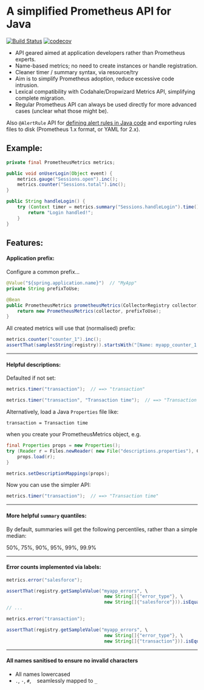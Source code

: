 # A simplified Prometheus API for Java

[![Build Status](https://travis-ci.org/crunch-accounting/prometheus-api.svg?branch=master)](https://travis-ci.org/crunch-accounting/prometheus-api) [![codecov](https://codecov.io/gh/crunch-accounting/prometheus-api/branch/master/graph/badge.svg)](https://codecov.io/gh/crunch-accounting/prometheus-api)

* API geared aimed at application developers rather than Prometheus experts.
* Name-based metrics; no need to create instances or handle registration.
* Cleaner timer / summary syntax, via resource/try
* Aim is to simplify Prometheus adoption, reduce excessive code intrusion.
* Lexical compatibility with Codahale/Dropwizard Metrics API, simplifying complete migration.
* Regular Prometheus API can always be used directly for more advanced cases (unclear what those might be).

Also `@AlertRule` API for [defining alert rules in Java code](alert_rules.md) and exporting rules files to disk (Prometheus 1.x format, or YAML for 2.x).

## Example:

```java
private final PrometheusMetrics metrics;

public void onUserLogin(Object event) {
    metrics.gauge("Sessions.open").inc();
    metrics.counter("Sessions.total").inc();
}

public String handleLogin() {
    try (Context timer = metrics.summary("Sessions.handleLogin").time()) {
        return "Login handled!";
    }
}
```

## Features:

#### Application prefix:

Configure a common prefix...

```java
@Value("${spring.application.name}")  // "MyApp"
private String prefixToUse;

@Bean
public PrometheusMetrics prometheusMetrics(CollectorRegistry collector) {
    return new PrometheusMetrics(collector, prefixToUse);
}
```

All created metrics will use that (normalised) prefix:

```java
metrics.counter("counter_1").inc();
assertThat(samplesString(registry)).startsWith("[Name: myapp_counter_1 Type: COUNTER ");
```

---

#### Helpful descriptions:

Defaulted if not set:

```java
metrics.timer("transaction");  // ==> "transaction"

metrics.timer("transaction", "Transaction time");  // ==> "Transaction time"
```

Alternatively, load a Java `Properties` file like:

```
transaction = Transaction time
```

when you create your PrometheusMetrics object, e.g.

```java
final Properties props = new Properties();
try (Reader r = Files.newReader( new File("descriptions.properties"), Charsets.UTF_8)) {
    props.load(r);
}

metrics.setDescriptionMappings(props);
```

Now you can use the simpler API:

```java
metrics.timer("transaction");  // ==> "Transaction time"
```

---

#### More helpful `summary` quantiles:

By default, summaries will get the following percentiles, rather than a simple median:

50%, 75%, 90%, 95%, 99%, 99.9%

---

#### Error counts implemented via labels:

```java
metrics.error("salesforce");

assertThat(registry.getSampleValue("myapp_errors", \
                                    new String[]{"error_type"}, \
                                    new String[]{"salesforce"})).isEqualTo(1.0d);
// ...

metrics.error("transaction");

assertThat(registry.getSampleValue("myapp_errors", \
                                    new String[]{"error_type"}, \
                                    new String[]{"transaction"})).isEqualTo(1.0d);
```

---

#### All names sanitised to ensure no invalid characters

* All names lowercased
* `.`, `-`, `#`, ` ` seamlessly mapped to `_`
